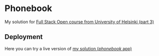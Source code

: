 # Phonebook

My solution for [Full Stack Open course from University of Helsinki (part 3)](https://fullstackopen.com/en/part3)

## Deployment

Here you can try a live version of [my solution (_phonebook_ app)](https://helsinki-fso-p3-phonebook.vercel.app/)

